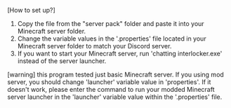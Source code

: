 [How to set up?]
1. Copy the file from the "server pack" folder and paste it into your Minecraft server folder.
2. Change the variable values in the '.properties' file located in your Minecraft server folder to match your Discord server.
3. If you want to start your Minecraft server, run 'chatting interlocker.exe' instead of the server launcher.

[warning]
this program tested just basic Minecraft server. If you using mod server, you should change 'launcher' variable value in 'properties'. If it doesn't work, please enter the command to run your modded Minecraft server launcher in the 'launcher' variable value within the '.properties' file.